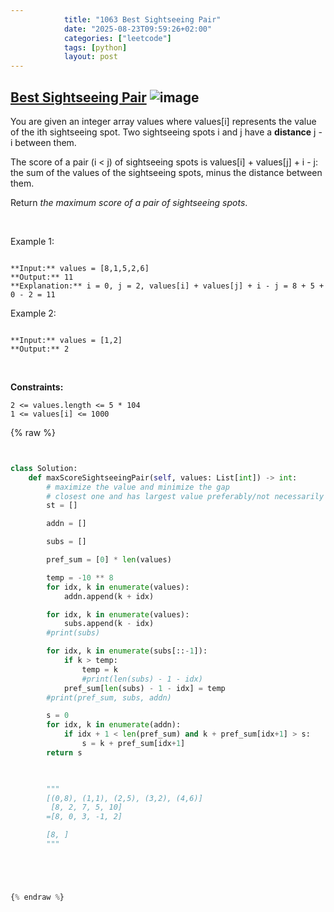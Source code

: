 ```yaml
---
            title: "1063 Best Sightseeing Pair"
            date: "2025-08-23T09:59:26+02:00"
            categories: ["leetcode"]
            tags: [python]
            layout: post
---
```

            
## [Best Sightseeing Pair](https://leetcode.com/problems/best-sightseeing-pair) ![image](https://img.shields.io/badge/Difficulty-Medium-orange)

You are given an integer array values where values[i] represents the value of the ith sightseeing spot. Two sightseeing spots i and j have a **distance** j - i between them.

The score of a pair (i < j) of sightseeing spots is values[i] + values[j] + i - j: the sum of the values of the sightseeing spots, minus the distance between them.

Return *the maximum score of a pair of sightseeing spots*.

 

Example 1:

```

**Input:** values = [8,1,5,2,6]
**Output:** 11
**Explanation:** i = 0, j = 2, values[i] + values[j] + i - j = 8 + 5 + 0 - 2 = 11

```

Example 2:

```

**Input:** values = [1,2]
**Output:** 2

```

 

**Constraints:**

	2 <= values.length <= 5 * 104
	1 <= values[i] <= 1000

{% raw %}


```python


class Solution:
    def maxScoreSightseeingPair(self, values: List[int]) -> int:
        # maximize the value and minimize the gap
        # closest one and has largest value preferably/not necessarily larger than itself
        st = []

        addn = []

        subs = []

        pref_sum = [0] * len(values) 

        temp = -10 ** 8
        for idx, k in enumerate(values):
            addn.append(k + idx)

        for idx, k in enumerate(values):
            subs.append(k - idx)
        #print(subs)

        for idx, k in enumerate(subs[::-1]):
            if k > temp:
                temp = k
                #print(len(subs) - 1 - idx)
            pref_sum[len(subs) - 1 - idx] = temp
        #print(pref_sum, subs, addn)

        s = 0
        for idx, k in enumerate(addn):
            if idx + 1 < len(pref_sum) and k + pref_sum[idx+1] > s:
                s = k + pref_sum[idx+1]
        return s

        

        """
        [(0,8), (1,1), (2,5), (3,2), (4,6)]
         [8, 2, 7, 5, 10]
        =[8, 0, 3, -1, 2]

        [8, ]
        """





{% endraw %}
```
